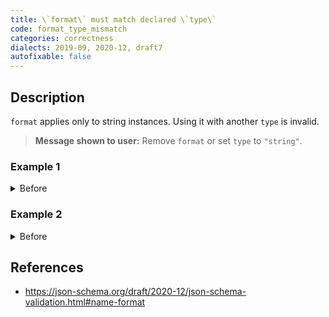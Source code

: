 ```yaml
---
title: \`format\` must match declared \`type\`
code: format_type_mismatch
categories: correctness
dialects: 2019-09, 2020-12, draft7
autofixable: false
---
```


## Description
`format` applies only to string instances. Using it with another `type` is invalid.

> **Message shown to user:**
> Remove `format` or set `type` to `"string"`.

### Example 1
<details><summary>Before</summary>

```json
{
  "$schema": "https://json-schema.org/draft/2020-12/schema",
  "type": "integer",
  "format": "uuid"
}
```
</details>

### Example 2
<details><summary>Before</summary>

```json
{
  "$schema": "https://json-schema.org/draft/2020-12/schema",
  "type": [
    "integer",
    "boolean"
  ],
  "format": "email"
}
```
</details>

## References
* <https://json-schema.org/draft/2020-12/json-schema-validation.html#name-format>
